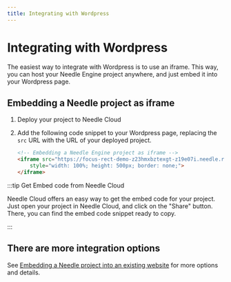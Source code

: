 ```yaml
---
title: Integrating with Wordpress
---
```


# Integrating with Wordpress


The easiest way to integrate with Wordpress is to use an iframe. This way, you can host your Needle Engine project anywhere, and just embed it into your Wordpress page.

## Embedding a Needle project as iframe

1. Deploy your project to Needle Cloud

2. Add the following code snippet to your Wordpress page, replacing the `src` URL with the URL of your deployed project.

    ```html
    <!-- Embedding a Needle Engine project as iframe -->
    <iframe src="https://focus-rect-demo-z23hmxbztexgt-z19e07i.needle.run/"
        style="width: 100%; height: 500px; border: none;">
    </iframe>
    ```


:::tip Get Embed code from Needle Cloud

Needle Cloud offers an easy way to get the embed code for your project. Just open your project in Needle Cloud, and click on the "Share" button. There, you can find the embed code snippet ready to copy.

:::



## There are more integration options

See [Embedding a Needle project into an existing website](./embedding.md#integrations) for more options and details.